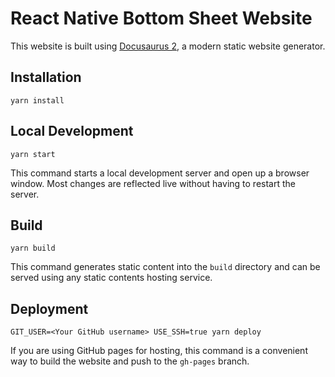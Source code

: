 # React Native Bottom Sheet Website

This website is built using [Docusaurus 2](https://v2.docusaurus.io/), a modern static website generator.

## Installation

```console
yarn install
```

## Local Development

```console
yarn start
```

This command starts a local development server and open up a browser window. Most changes are reflected live without having to restart the server.

## Build

```console
yarn build
```

This command generates static content into the `build` directory and can be served using any static contents hosting service.

## Deployment

```console
GIT_USER=<Your GitHub username> USE_SSH=true yarn deploy
```

If you are using GitHub pages for hosting, this command is a convenient way to build the website and push to the `gh-pages` branch.
